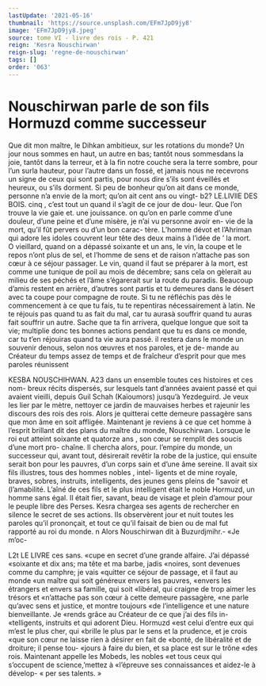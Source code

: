 ```yaml
---
lastUpdate: '2021-05-16'
thumbnail: 'https://source.unsplash.com/EFm7JpD9jy8'
image: 'EFm7JpD9jy8.jpeg'
source: tome VI - livre des rois - P. 421
reign: 'Kesra Nouschirwan'
reign-slug: 'regne-de-nouschirwan'
tags: []
order: '063'
---
```


# Nouschirwan parle de son fils Hormuzd comme successeur

Que dit mon maître, le Dihkan ambitieux, sur les rotations du monde? Un jour nous sommes en haut, un autre en bas; tantôt nous sommesdans la joie, tantôt dans la terreur, et à la fin notre couche sera la terre sombre, pour l’un surla hauteur, pour
l’autre dans un fossé, et jamais nous ne recevrons
un signe de ceux qui sont partis, pour nous dire s’ils sont éveillés et heureux, ou s’ils dorment. Si
peu de bonheur qu’on ait dans ce monde, personne n’a envie de la mort; qu’on ait cent ans ou vingt-
b2? LE.LlVllE DES BOIS.
cinq , c’est tout un quand il s’agit de ce jour de dou-
leur. Que l’on trouve la vie gaie et. une jouissance. on qu’on en parle comme d’une douleur, d’une
peine et d’une misère, je n’ai vu personne avoir en-
vie de la mort, qu’il fût pervers ou d’un bon carac-
tère. L’homme dévot et l’Ahriman qui adore les
idoles couvrent leur tête des deux mains à l’idée de ’ la mort. O vieillard, quand on a dépassé soixante
et un ans, le vin, la coupe et le repos n’ont plus de sel, et l’homme de sens et de raison n’attache pas son cœur à ce séjour passager. Le vin, quand il faut se préparer à la mort, est comme une tunique de poil au mois de décembre; sans cela on gèlerait au milieu de ses péchés et l’âme s’égarerait sur la route
du paradis. Beaucoup d’amis restent en arrière, d’autres sont partis et tu demeures dans le désert avec ta coupe pour compagne de route.
Si tu ne réfléchis pas dès le commencement à ce
que tu fais, tu te repentiras nécessairement à latin.
Ne te réjouis pas quand tu as fait du mal, car tu aurasà souffrir quand tu auras fait souffrir un autre. Sache que ta fin arrivera, quelque longue que soit ta vie; multiplie donc tes bonnes actions pendant que
tu es dans ce monde, car tu t’en réjouiras quand ta
vie aura passé. il restera dans le monde un souvenir denous, selon nos œuvres et nos paroles, et je de-
mande au Créateur du temps assez de temps et de fraîcheur d’esprit pour que mes paroles réunissent

KESBA NOUSCHIHWAN. A23 dans un ensemble toutes ces histoires et ces nom-
breux récits dispersés, sur lesquels tant d’années
avaient passé et qui avaient vieilli, depuis Guil Schah (Kaïoumors) jusqu’à Yezdeguird. Je veux les
lier par le mètre, nettoyer ce jardin de mauvaises herbes et rajeunir les discours des rois des rois. Alors je quitterai cette demeure passagère sans que mon âme en soit affligée. Maintenant je reviens à ce
que cet homme à l’esprit brillant dit des plans du maître du monde, Nouschirwan.
Lorsque le roi eut atteint soixante et quatorze ans , son cœur se remplit des soucis d’une mort pro- chaîne. Il chercha alors, pour. l’empire du monde,
un successeur qui, avant tout, désirerait revêtir la robe de la justice, qui ensuite serait bon pour les pauvres, d’un corps sain et d’une âme sereine. Il
avait six fils illustres, tous des hommes nobles , intel-
ligents et de mine royale, braves, sobres, instruits,
intelligents, des jeunes gens pleins de "savoir et (l’amabilité. L’aîné de ces fils et le plus intelligent
était le noble Hormuzd, un homme sans égal. Il était
fier, savant, beau de visage et plein d’amour pour
le peuple libre des Perses. Kesra chargea ses agents de rechercher en silence le secret de ses actions. Ils observèrent jour et nuit toutes les paroles qu’il prononçait, et tout ce qu’il faisait de bien ou de mal
fut rapporté au roi du monde. n Alors Nouschirwan dit à Buzurdjmihr.- «Je m’oc-

L2t LE LIVRE ces sans. «cupe en secret d’une grande alfaire. J’ai dépassé
«soixante et dix ans; ma tête et ma barbe, jadis «noires, sont devenues comme du camphre; je vais «quitter ce séjour de passage, et il faut au monde «un maître qui soit généreux envers les pauvres, «envers les étrangers et envers sa famille, qui soit «libéral, qui craigne de trop aimer les trésors et «n’attache pas son cœur à cette demeure passagère,
«ne parle qu’avec sens et justice, et montre toujours «de l’intelligence et une nature bienveillante. Je «rends grâce au Créateur de ce que j’ai des fils in- «telligents, instruits et qui adorent Dieu. Hormuzd «est celui d’entre eux qui m’est le plus cher, qui
«brille le plus par le sens et la prudence, et je crois «que son cœur ne laisse rien à désirer en fait de «bonté, de libéralité et de droiture; il pense tou-
«jours à faire du bien, et sa place est sur le trône «des rois. Maintenant appelle les Mobeds, les nobles «et tous ceux qui s’occupent de science,’mettez à «l’épreuve ses connaissances et aidez-le à dévelop-
« per ses talents. »
